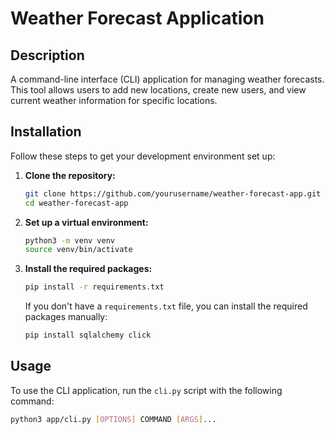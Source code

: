 # Weather Forecast Application

## Description

A command-line interface (CLI) application for managing weather forecasts. This tool allows users to add new locations, create new users, and view current weather information for specific locations.

## Installation

Follow these steps to get your development environment set up:

1. **Clone the repository:**

    ```bash
    git clone https://github.com/yourusername/weather-forecast-app.git
    cd weather-forecast-app
    ```

2. **Set up a virtual environment:**

    ```bash
    python3 -m venv venv
    source venv/bin/activate
    ```

3. **Install the required packages:**

    ```bash
    pip install -r requirements.txt
    ```

    If you don't have a `requirements.txt` file, you can install the required packages manually:

    ```bash
    pip install sqlalchemy click
    ```

## Usage

To use the CLI application, run the `cli.py` script with the following command:

```bash
python3 app/cli.py [OPTIONS] COMMAND [ARGS]...
